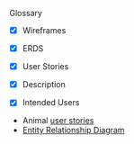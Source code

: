  Glossary
 
* [X] Wireframes

* [X] ERDS

* [X] User Stories

* [X] Description 


* [x] Intended Users
 * Animal [user stories](docs/user-stories.md)
 * [Entity Relationship Diagram](docs/erd.md)
##